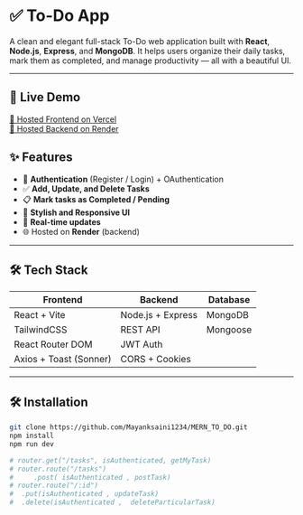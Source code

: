 # ✅ To-Do App

A clean and elegant full-stack To-Do web application built with **React**, **Node.js**, **Express**, and **MongoDB**. It helps users organize their daily tasks, mark them as completed, and manage productivity — all with a beautiful UI.

---
## 🔗 Live Demo

[🔗 Hosted Frontend on Vercel](https://mern-to-do-mu.vercel.app/)  
[🔗 Hosted Backend on Render](https://todoapppractice.onrender.com)

## ✨ Features

- 🔐 **Authentication** (Register / Login) + OAuthentication 
- ✅ **Add, Update, and Delete Tasks**
- 📋 **Mark tasks as Completed / Pending**
- 🎨 **Stylish and Responsive UI**
- 🔁 **Real-time updates**
- 🌐 Hosted on **Render** (backend)

---

## 🛠️ Tech Stack

| Frontend                | Backend            | Database   |
|-------------------------|--------------------|------------|
| React + Vite            | Node.js + Express  | MongoDB    |
| TailwindCSS             | REST API           | Mongoose   |
| React Router DOM        | JWT Auth           |            |
| Axios + Toast (Sonner)  | CORS + Cookies     |            |

---


## 🛠️ Installation 
```bash
git clone https://github.com/Mayanksaini1234/MERN_TO_DO.git
npm install
npm run dev

# router.get("/tasks", isAuthenticated, getMyTask)
# router.route("/tasks")
#     .post( isAuthenticated , postTask)
# router.route("/:id")
#  .put(isAuthenticated , updateTask)
#  .delete(isAuthenticated ,  deleteParticularTask)
